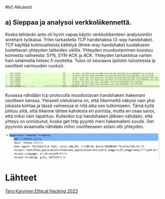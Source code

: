 #h0 Alkutesti
## a) Sieppaa ja analysoi verkkoliikennettä. 
Koska tehtävän anto oli hyvin vapaa käytin verkkoliikenteen analysointiin wirehark työkalua.  Yritin tarkastella TCP handshakea (3-way handshake). TCP käyttää kolmivaiheista kättelyä (three-way handshake) luodakseen luotettavan yhteyden laitteiden välille. Yhteyden muodostaminen koostuu kolmesta vaiheesta: SYN, SYN-ACK ja ACK. Yhteyden tarkastelua varten hain selaimella helsec.fi osoitetta. Tulos oli seuraava (piilotin tulosteesta ip osoitteet varmuuden vuoksi):

![Alt text](/H0startingtest/h0startingtest.png)

Kuvassa nähdään tcp protocolla muodostavan handshaken hakemani osoitteen kanssa. Yleisesti oletuksena on, että liikennettä näkyisi vain yksi jokaista kohtaa ja tässä vaiheessa ei riitä aika sen tutkimiseen. Tämä kyllä johtuu siitä, että liikenne lähtee kahdesta eri portista, mutta en osaa sanoi, että miksi näin tapahtuu. Kuitenkin tcp handshaken jälkeen nähdään, että yhteys on onnistunut, koska get http pyyntö meni hakemalleni sivulle. Get pyynnön avaamalla nähdään mihin osoitteeseen selain otti yhteyden.

![Alt text](/H0startingtest/h0http.png)

# Lähteet

[Tero Karvinen Ethical Hacking 2023](https://www.google.com](https://terokarvinen.com/2023/eettinen-hakkerointi-2023/)https://terokarvinen.com/2023/eettinen-hakkerointi-2023/)
